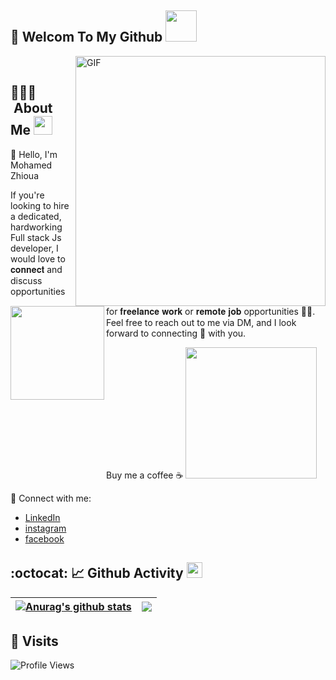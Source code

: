 <h2>👋 Welcom To My Github <img src="https://media.giphy.com/media/12oufCB0MyZ1Go/giphy.gif" width="50"></h2>


<img align="right" width="400" alt="GIF" src="https://blog.cloudlayer.io/content/images/2020/12/coding-freak.gif"/>



<a href="https://avatars.githubusercontent.com/u/44137944?v=4"><img align="left" width="150" height="150" src="https://avatars.githubusercontent.com/u/44137944?v=4"></a>
<br/>
##  👨🏻‍💻 &nbsp;About Me <img src="https://media.giphy.com/media/WUlplcMpOCEmTGBtBW/giphy.gif" width="30"> 

👋 Hello, I'm Mohamed Zhioua

If you're looking to hire a dedicated, hardworking Full stack Js developer, I would love to 𝐜𝐨𝐧𝐧𝐞𝐜𝐭 and discuss opportunities for 𝐟𝐫𝐞𝐞𝐥𝐚𝐧𝐜𝐞 𝐰𝐨𝐫𝐤 or 𝐫𝐞𝐦𝐨𝐭𝐞 𝐣𝐨𝐛 opportunities 👨‍💼. Feel free to reach out to me via DM, and I look forward to connecting 🤝 with you.

  Buy me a coffee ☕️ 
   <a href="https://www.buymeacoffee.com/MohamedZhioua"><img width="210" src="https://img.buymeacoffee.com/button-api/?text=Buy me a coffee&emoji=&slug=MohamedZhioua&button_colour=FFDD00&font_colour=000000&font_family=Inter&outline_colour=000000&coffee_colour=9d5c01"></a>
   
🚀 Connect with me: 

- [LinkedIn](https://www.linkedin.com/in/mohamed-zhioua-18873b196/)
- [instagram](https://www.instagram.com/mugiwara_med/)
- [facebook](https://www.facebook.com/med.zhioua.9/)


## :octocat: 📈 Github Activity <img src="https://cdn.discordapp.com/emojis/778638806877732894.gif" width="25px">
| <a href="https://github.com/anuraghazra/github-readme-stats"><img align="center" src="https://github-readme-stats.vercel.app/api?username=mohamedzhioua&show_icons=true&count_private=true&hide_border=true" alt="Anurag's github stats" /></a> | <a href="https://github.com/anuraghazra/github-readme-stats"><img align="center" src="https://github-readme-stats.vercel.app/api/top-langs/?username=mohamedzhioua&langs_count=8&layout=compact&hide_border=true" /></a> |
| ------------- | ------------- |

   
## 👀 Visits
![Profile Views](https://komarev.com/ghpvc/?username=mohamedzhioua&color=blue)


